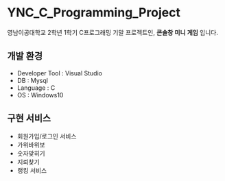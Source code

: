 # YNC_C_Programming_Project

영남이공대학교 2학년 1학기 C프로그래밍 기말 프로젝트인, **콘솔창 미니 게임** 입니다.

## 개발 환경
- Developer Tool : Visual Studio
- DB : Mysql
- Language : C
- OS : Windows10

## 구현 서비스
- 회원가입/로그인 서비스
- 가위바위보
- 숫자맞히기
- 지뢰찾기
- 랭킹 서비스
